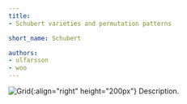 ```yaml
---
title:
- Schubert varieties and permutation patterns

short_name: Schubert

authors: 
- ulfarsson
- woo
---
```

![Grid]({{site.baseurl}}/assets/img/lci.png){:align="right" height="200px"}
Description.
